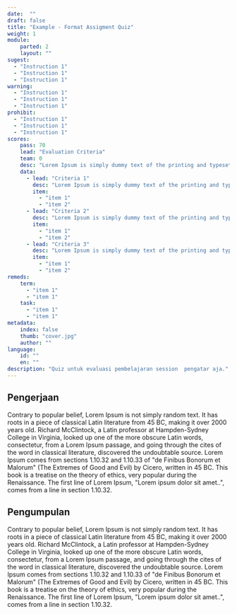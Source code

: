 ```yaml
---
date:  ""
draft: false
title: "Example - Format Assigment Quiz"
weight: 1
module:
    parted: 2
    layout: ""
sugest:
  - "Instruction 1"
  - "Instruction 1"
  - "Instruction 1"
warning:
  - "Instruction 1"
  - "Instruction 1"
  - "Instruction 1"
prohibit:
  - "Instruction 1"
  - "Instruction 1"
  - "Instruction 1"
scores:
    pass: 70
    lead: "Evaluation Criteria"
    team: 0
    desc: "Lorem Ipsum is simply dummy text of the printing and typesetting industry. Lorem Ipsum has been the industry's standard dummy text ever since the 1500s, when an unknown printer took a galley of type and scrambled it to make a type specimen book"
    data:
      - lead: "Criteria 1"
        desc: "Lorem Ipsum is simply dummy text of the printing and typesetting industry. "
        item: 
          - "item 1"
          - "item 2"
      - lead: "Criteria 2"
        desc: "Lorem Ipsum is simply dummy text of the printing and typesetting industry. "
        item: 
          - "item 1"
          - "item 2"
      - lead: "Criteria 3"
        desc: "Lorem Ipsum is simply dummy text of the printing and typesetting industry. "
        item: 
          - "item 1"
          - "item 2"
remeds:
    term:
      - "item 1"
      - "item 1"
    task:
      - "item 1"
      - "item 1"
metadata:
    index: false
    thumb: "cover.jpg"
    author: ""
language:
    id: ""
    en: ""
description: "Quiz untuk evaluasi pembelajaran session  pengatar aja."
---
```



## Pengerjaan

Contrary to popular belief, Lorem Ipsum is not simply random text. It has roots in a piece of classical Latin literature from 45 BC, making it over 2000 years old. Richard McClintock, a Latin professor at Hampden-Sydney College in Virginia, looked up one of the more obscure Latin words, consectetur, from a Lorem Ipsum passage, and going through the cites of the word in classical literature, discovered the undoubtable source. Lorem Ipsum comes from sections 1.10.32 and 1.10.33 of "de Finibus Bonorum et Malorum" (The Extremes of Good and Evil) by Cicero, written in 45 BC. This book is a treatise on the theory of ethics, very popular during the Renaissance. The first line of Lorem Ipsum, "Lorem ipsum dolor sit amet..", comes from a line in section 1.10.32.


## Pengumpulan

Contrary to popular belief, Lorem Ipsum is not simply random text. It has roots in a piece of classical Latin literature from 45 BC, making it over 2000 years old. Richard McClintock, a Latin professor at Hampden-Sydney College in Virginia, looked up one of the more obscure Latin words, consectetur, from a Lorem Ipsum passage, and going through the cites of the word in classical literature, discovered the undoubtable source. Lorem Ipsum comes from sections 1.10.32 and 1.10.33 of "de Finibus Bonorum et Malorum" (The Extremes of Good and Evil) by Cicero, written in 45 BC. This book is a treatise on the theory of ethics, very popular during the Renaissance. The first line of Lorem Ipsum, "Lorem ipsum dolor sit amet..", comes from a line in section 1.10.32.

